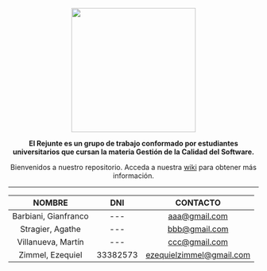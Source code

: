 ﻿<p align="center">
<img src="http://s18.postimg.org/s9i419ltl/Se_dice_At_mico.jpg" width="250" height="250"</p>

**<p align="center">El Rejunte es un grupo de trabajo conformado por estudiantes universitarios que cursan la materia Gestión de la Calidad del Software.</p>**

<p align="center">Bienvenidos a nuestro repositorio. Acceda a nuestra <a href="https://github.com/zimmcl/IngSoft-2016-SeDiceAtomico/wiki">wiki</a> para obtener más información.</p>

---

|     NOMBRE       |    DNI    | CONTACTO |
| :--------------: | :-------: |:--------:| 
| Barbiani, Gianfranco  | ---  | aaa@gmail.com  |
| Stragier, Agathe  | ---  | bbb@gmail.com   |
| Villanueva, Martín | --- | ccc@gmail.com |
| Zimmel, Ezequiel | 33382573  | ezequielzimmel@gmail.com |
